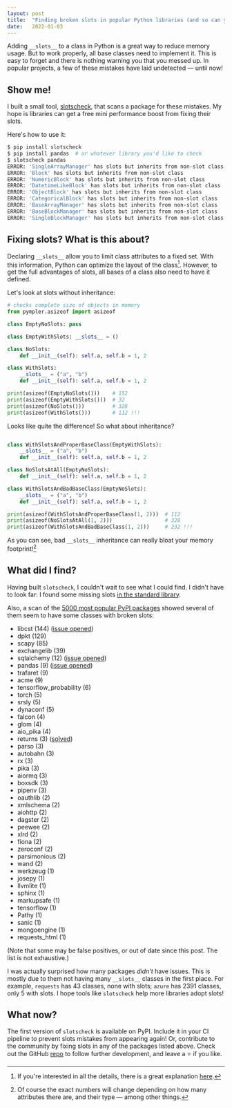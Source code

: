 ```yaml
---
layout: post
title:  "Finding broken slots in popular Python libraries (and so can you!)"
date:   2022-01-03
---
```


Adding `__slots__` to a class in Python is a great way to reduce memory usage.
But to work properly, all base classes need to implement it.
This is easy to forget and there is nothing warning you that you messed up.
In popular projects, a few of these mistakes have laid undetected — until now!

## Show me!

I built a small tool, [slotscheck](https://github.com/ariebovenberg/slotscheck/),
that scans a package for these mistakes.
My hope is libraries can get a free mini performance boost from fixing their slots.

Here's how to use it:

```bash
$ pip install slotscheck
$ pip install pandas  # or whatever library you'd like to check
$ slotscheck pandas
ERROR: 'SingleArrayManager' has slots but inherits from non-slot class
ERROR: 'Block' has slots but inherits from non-slot class
ERROR: 'NumericBlock' has slots but inherits from non-slot class
ERROR: 'DatetimeLikeBlock' has slots but inherits from non-slot class
ERROR: 'ObjectBlock' has slots but inherits from non-slot class
ERROR: 'CategoricalBlock' has slots but inherits from non-slot class
ERROR: 'BaseArrayManager' has slots but inherits from non-slot class
ERROR: 'BaseBlockManager' has slots but inherits from non-slot class
ERROR: 'SingleBlockManager' has slots but inherits from non-slot class
```


## Fixing slots? What is this about?

Declaring `__slots__` allow you to limit class attributes to a fixed set.
With this information, Python can optimize the layout of the class[^1].
However, to get the full advantages of slots,
all bases of a class also need to have it defined.

Let's look at slots without inheritance:

```python
# checks complete size of objects in memory
from pympler.asizeof import asizeof

class EmptyNoSlots: pass

class EmptyWithSlots: __slots__ = ()

class NoSlots:
    def __init__(self): self.a, self.b = 1, 2

class WithSlots:
    __slots__ = ("a", "b")
    def __init__(self): self.a, self.b = 1, 2

print(asizeof(EmptyNoSlots()))    # 152
print(asizeof(EmptyWithSlots()))  # 32
print(asizeof(NoSlots()))         # 328
print(asizeof(WithSlots()))       # 112 !!!
```

Looks like quite the difference!
So what about inheritance?

```python

class WithSlotsAndProperBaseClass(EmptyWithSlots):
    __slots__ = ("a", "b")
    def __init__(self): self.a, self.b = 1, 2

class NoSlotsAtAll(EmptyNoSlots):
    def __init__(self): self.a, self.b = 1, 2

class WithSlotsAndBadBaseClass(EmptyNoSlots):
    __slots__ = ("a", "b")
    def __init__(self): self.a, self.b = 1, 2

print(asizeof(WithSlotsAndProperBaseClass(1, 2)))  # 112
print(asizeof(NoSlotsAtAll(1, 2)))                 # 328
print(asizeof(WithSlotsAndBadBaseClass(1, 2)))     # 232 !!!
```

As you can see, bad `__slots__` inheritance can really bloat your memory footprint![^2]

## What did I find?

Having built `slotscheck`, I couldn't wait to see what I could find.
I didn't have to look far:
I found some missing slots [in the standard library](https://bugs.python.org/issue46244).

Also, a scan of the [5000 most popular PyPI packages](https://hugovk.github.io/top-pypi-packages/)
showed several of them seem to have some classes with broken slots:

- libcst (144) ([issue opened](https://github.com/Instagram/LibCST/issues/574))
- dpkt (129)
- scapy (85)
- exchangelib (39)
- sqlalchemy (12) ([issue opened](https://github.com/sqlalchemy/sqlalchemy/issues/7527))
- pandas (9) ([issue opened](https://github.com/pandas-dev/pandas/issues/45124))
- trafaret (9)
- acme (9)
- tensorflow_probability (6)
- torch (5)
- srsly (5)
- dynaconf (5)
- falcon (4)
- glom (4)
- aio_pika (4)
- returns (3) ([solved](https://github.com/dry-python/returns/pull/1147))
- parso (3)
- autobahn (3)
- rx (3)
- pika (3)
- aiormq (3)
- boxsdk (3)
- pipenv (3)
- oauthlib (2)
- xmlschema (2)
- aiohttp (2)
- dagster (2)
- peewee (2)
- xlrd (2)
- fiona (2)
- zeroconf (2)
- parsimonious (2)
- wand (2)
- werkzeug (1)
- josepy (1)
- llvmlite (1)
- sphinx (1)
- markupsafe (1)
- tensorflow (1)
- Pathy (1)
- sanic (1)
- mongoengine (1)
- requests_html (1)

(Note that some may be false positives, or out of date since this post.
The list is not exhaustive.)

I was actually surprised how many packages _didn't_ have issues.
This is mostly due to them not having many `__slots__` classes in the first place.
For example, `requests` has 43 classes, none with slots;
`azure` has 2391 classes, only 5 with slots.
I hope tools like `slotscheck` help more libraries adopt slots!

## What now?

The first version of `slotscheck` is available on PyPI.
Include it in your CI pipeline to prevent slots mistakes from appearing again!
Or, contribute to the community by fixing slots in any of the packages listed above.
Check out the GitHub [repo](https://github.com/ariebovenberg/slotscheck/)
to follow further development, and leave a ⭐️ if you like.

[^1]: If you're interested in all the details,
      there is a great explanation [here](https://stackoverflow.com/a/28059785).

[^2]: Of course the exact numbers will change depending on how many attributes
      there are, and their type — among other things.
